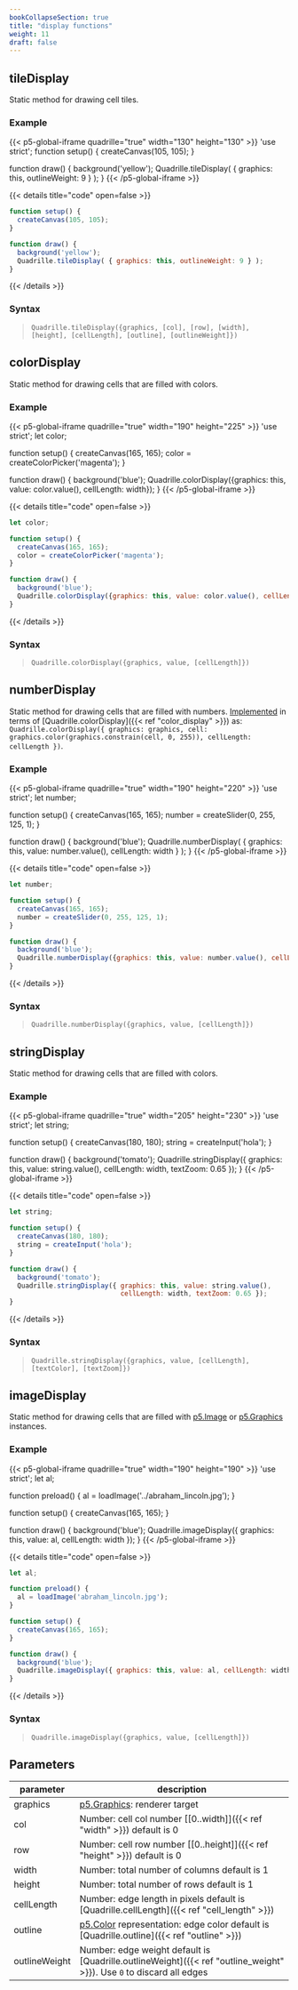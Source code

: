 ```yaml
---
bookCollapseSection: true
title: "display functions"
weight: 11
draft: false
---
```


## tileDisplay

Static method for drawing cell tiles.

### Example

{{< p5-global-iframe quadrille="true" width="130" height="130" >}}
'use strict';
function setup() {
  createCanvas(105, 105);
}

function draw() {
  background('yellow');
  Quadrille.tileDisplay( { graphics: this, outlineWeight: 9 } );
}
{{< /p5-global-iframe >}}

{{< details title="code" open=false >}}
```js
function setup() {
  createCanvas(105, 105);
}

function draw() {
  background('yellow');
  Quadrille.tileDisplay( { graphics: this, outlineWeight: 9 } );
}
```
{{< /details >}}

### Syntax

> `Quadrille.tileDisplay({graphics, [col], [row], [width], [height], [cellLength], [outline], [outlineWeight]})`

## colorDisplay

Static method for drawing cells that are filled with colors.

### Example

{{< p5-global-iframe quadrille="true" width="190" height="225" >}}
'use strict';
let color;

function setup() {
  createCanvas(165, 165);
  color = createColorPicker('magenta');
}

function draw() {
  background('blue');
  Quadrille.colorDisplay({graphics: this, value: color.value(), cellLength: width});
}
{{< /p5-global-iframe >}}

{{< details title="code" open=false >}}
```js
let color;

function setup() {
  createCanvas(165, 165);
  color = createColorPicker('magenta');
}

function draw() {
  background('blue');
  Quadrille.colorDisplay({graphics: this, value: color.value(), cellLength: width});
}
```
{{< /details >}}

### Syntax

> `Quadrille.colorDisplay({graphics, value, [cellLength]})`

## numberDisplay

Static method for drawing cells that are filled with numbers. [Implemented](https://github.com/objetos/p5.quadrille.js/blob/main/p5.quadrille.js#L1086) in terms of [Quadrille.colorDisplay]({{< ref "color_display" >}}) as: `Quadrille.colorDisplay({ graphics: graphics, cell: graphics.color(graphics.constrain(cell, 0, 255)), cellLength: cellLength })`.

### Example

{{< p5-global-iframe quadrille="true" width="190" height="220" >}}
'use strict';
let number;

function setup() {
  createCanvas(165, 165);
  number = createSlider(0, 255, 125, 1);
}

function draw() {
  background('blue');
  Quadrille.numberDisplay( { graphics: this, value: number.value(), cellLength: width } );
}
{{< /p5-global-iframe >}}

{{< details title="code" open=false >}}
```js
let number;

function setup() {
  createCanvas(165, 165);
  number = createSlider(0, 255, 125, 1);
}

function draw() {
  background('blue');
  Quadrille.numberDisplay({graphics: this, value: number.value(), cellLength: width});
}
```
{{< /details >}}

### Syntax

> `Quadrille.numberDisplay({graphics, value, [cellLength]})`

## stringDisplay

Static method for drawing cells that are filled with colors.

### Example

{{< p5-global-iframe quadrille="true" width="205" height="230" >}}
'use strict';
let string;

function setup() {
  createCanvas(180, 180);
  string = createInput('hola');
}

function draw() {
  background('tomato');
  Quadrille.stringDisplay({ graphics: this, value: string.value(), cellLength: width, textZoom: 0.65 });
}
{{< /p5-global-iframe >}}

{{< details title="code" open=false >}}
```js
let string;

function setup() {
  createCanvas(180, 180);
  string = createInput('hola');
}

function draw() {
  background('tomato');
  Quadrille.stringDisplay({ graphics: this, value: string.value(),
                            cellLength: width, textZoom: 0.65 });
}
```
{{< /details >}}

### Syntax

> `Quadrille.stringDisplay({graphics, value, [cellLength], [textColor], [textZoom]})`

## imageDisplay

Static method for drawing cells that are filled with [p5.Image](https://p5js.org/reference/#/p5.Image) or [p5.Graphics](https://p5js.org/reference/#/p5.Graphics) instances.

### Example

{{< p5-global-iframe quadrille="true" width="190" height="190" >}}
'use strict';
let al;

function preload() {
  al = loadImage('../abraham_lincoln.jpg');
}

function setup() {
  createCanvas(165, 165);
}

function draw() {
  background('blue');
  Quadrille.imageDisplay({ graphics: this, value: al, cellLength: width });
}
{{< /p5-global-iframe >}}

{{< details title="code" open=false >}}
```js
let al;

function preload() {
  al = loadImage('abraham_lincoln.jpg');
}

function setup() {
  createCanvas(165, 165);
}

function draw() {
  background('blue');
  Quadrille.imageDisplay({ graphics: this, value: al, cellLength: width });
}
```
{{< /details >}}

### Syntax

> `Quadrille.imageDisplay({graphics, value, [cellLength]})`

## Parameters

| parameter  | description                                                                                 |
|------------|---------------------------------------------------------------------------------------------|
| graphics   | [p5.Graphics](https://p5js.org/reference/#/p5.Graphics): renderer target                    |
| col        | Number: cell col number [\[0..width\]]({{< ref "width" >}}) default is 0                    |
| row        | Number: cell row number [\[0..height\]]({{< ref "height" >}}) default is 0                  |
| width      | Number: total number of columns default is 1                                                |
| height     | Number: total number of rows default is 1                                                   |
| cellLength | Number: edge length in pixels default is [Quadrille.cellLength]({{< ref "cell_length" >}}) |
| outline       | [p5.Color](https://p5js.org/reference/#/p5.Color) representation: edge color default is [Quadrille.outline]({{< ref "outline" >}}) |
| outlineWeight | Number: edge weight default is [Quadrille.outlineWeight]({{< ref "outline_weight" >}}). Use `0` to discard all edges |

